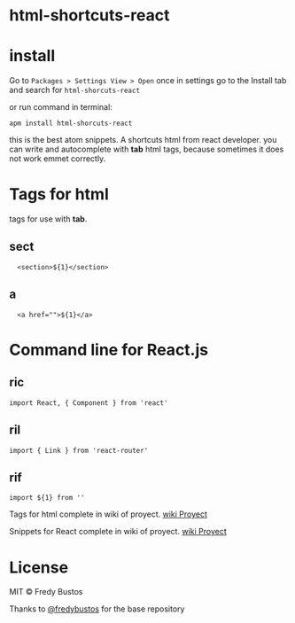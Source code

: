 # html-shortcuts-react

# install

Go to ``` Packages > Settings View > Open ``` once in settings go to the Install tab and search for  ```html-shorcuts-react```

or run command in terminal:
```
apm install html-shorcuts-react
```

this is the best atom snippets. A shortcuts html from react developer.
you can write and autocomplete with **tab** html tags, because sometimes it does not work emmet correctly.

# Tags for html
tags for use with **tab**.

## sect
```
  <section>${1}</section>
```

## a
```
  <a href="">${1}</a>
```

# Command line for React.js

## ric

```
import React, { Component } from 'react'
```

## ril
```
import { Link } from 'react-router'
```

## rif
```
import ${1} from ''
```

Tags for html complete in wiki of proyect.
[wiki Proyect](https://github.com/fredybustos/atomPackage/wiki)


Snippets for React complete in wiki of proyect.
[wiki Proyect](https://github.com/fredybustos/atomPackage/wiki/Snippets-For-React.js)


# License
MIT © Fredy Bustos

Thanks to [@fredybustos](https://github.com/fredybustos/atomPackage) for the base repository
